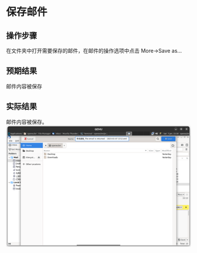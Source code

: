 # 保存邮件

## 操作步骤

在文件夹中打开需要保存的邮件，在邮件的操作选项中点击 More->Save as...

## 预期结果

邮件内容被保存

## 实际结果

邮件内容被保存。
![邮件内容被保存](./img/thunderbird-save-mail.png)